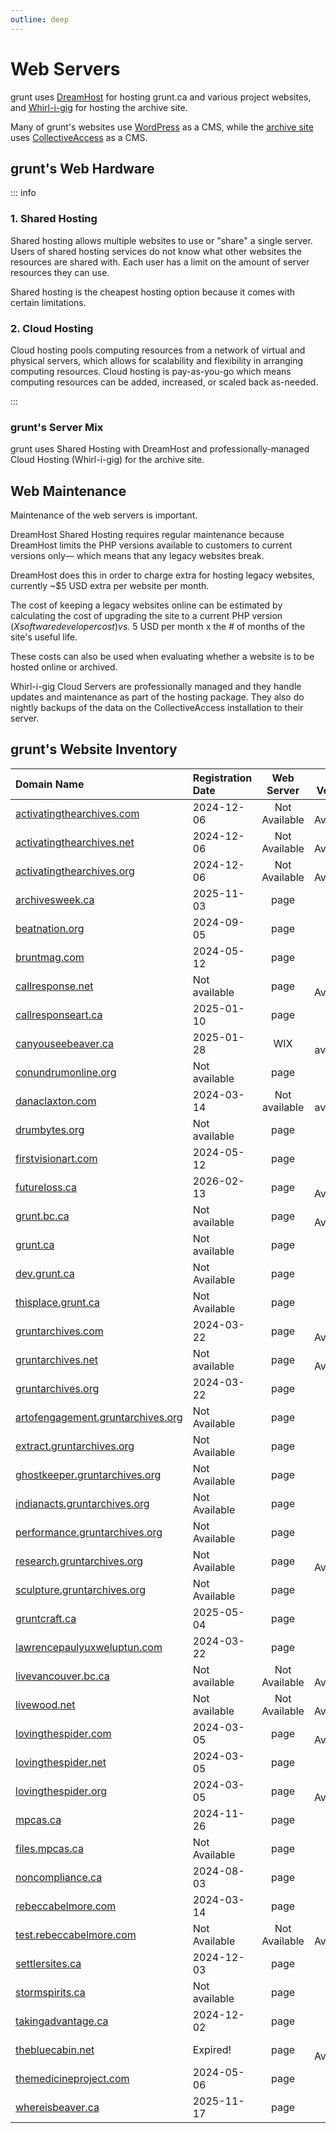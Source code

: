 ```yaml
---
outline: deep
---
```

# Web Servers

grunt uses [DreamHost](https://www.dreamhost.com/) for hosting grunt.ca and various project websites, and [Whirl-i-gig](https://www.collectiveaccess.org/services/) for hosting the archive site.

Many of grunt's websites use [WordPress](https://wordpress.org/) as a CMS, while the [archive site](https://archives.grunt.ca/) uses [CollectiveAccess](https://www.collectiveaccess.org/) as a CMS.

## grunt's Web Hardware

::: info
### 1. Shared Hosting

Shared hosting allows multiple websites to use or "share" a single server. Users of shared hosting services do not know what other websites the resources are shared with. Each user has a limit on the amount of server resources they can use.

Shared hosting is the cheapest hosting option because it comes with certain limitations.

### 2. Cloud Hosting

Cloud hosting pools computing resources from a network of virtual and physical servers, which allows for scalability and flexibility in arranging computing resources. Cloud hosting is pay-as-you-go which means computing resources can be added, increased, or scaled back as-needed.

:::

### grunt's Server Mix

grunt uses Shared Hosting with DreamHost and professionally-managed Cloud Hosting (Whirl-i-gig) for the archive site.

## Web Maintenance

Maintenance of the web servers is important.

DreamHost Shared Hosting requires regular maintenance because DreamHost limits the PHP versions available to customers to current versions only— which means that any legacy websites break.

DreamHost does this in order to charge extra for hosting legacy websites, currently ~$5 USD extra per website per month.

The cost of keeping a legacy websites online can be estimated by calculating the cost of upgrading the site to a current PHP version ($X software developer cost) vs. ~$5 USD per month x the # of months of the site's useful life.

These costs can also be used when evaluating whether a website is to be hosted online or archived.

Whirl-i-gig Cloud Servers are professionally managed and they handle updates and maintenance as part of the hosting package. They also do nightly backups of the data on the CollectiveAccess installation to their server.


## grunt's Website Inventory

|    Domain Name     | Registration Date | Web Server | PHP Version | # of Emails |
| :---------------- | :--------------- | :--------: | :---------: | :---------: |
| [activatingthearchives.com](https://activatingthearchives.com) | 2024-12-06 | Not Available | Not Available | Not Available |
| [activatingthearchives.net](https://activatingthearchives.net) | 2024-12-06 | Not Available | Not Available | Not Available |
| [activatingthearchives.org](https://activatingthearchives.org) | 2024-12-06 | Not Available | Not Available | 0 |
| [archivesweek.ca](https://archivesweek.ca) | 2025-11-03 | page | 7.4 | 0 |
| [beatnation.org](https://beatnation.org) | 2024-09-05 | page | 8.1 | 2 |
| [bruntmag.com](https://bruntmag.com) | 2024-05-12 | page | 8.1 | 3 |
| [callresponse.net](https://callresponse.net) | Not available | page | Not Available | 0 |
| [callresponseart.ca](https://callresponseart.ca) | 2025-01-10 | page | 8.1 | 0 |
| [canyouseebeaver.ca](https://canyouseebeaver.ca) | 2025-01-28 | WIX | Not available | 0 |
| [conundrumonline.org](https://conundrumonline.org) | Not available | page | 8.1 | 0 |
| [danaclaxton.com](https://danaclaxton.com) | 2024-03-14 | Not available | Not available | Not available |
| [drumbytes.org](https://drumbytes.org) | Not available | page | 8.1 | 0 |
| [firstvisionart.com](https://firstvisionart.com) | 2024-05-12 | page | 8.1 | 1 |
| [futureloss.ca](https://futureloss.ca) | 2026-02-13 | page | Not Available | 0 |
| [grunt.bc.ca](https://grunt.bc.ca) | Not available | page | Not Available | 0 |
| [grunt.ca](https://grunt.ca) | Not available | page | 8.0 | 1 |
| [dev.grunt.ca](https://dev.grunt.ca) | Not Available | page | 8.0 | 0 |
| [thisplace.grunt.ca](https://thisplace.grunt.ca) | Not Available | page | 8.1 | 2 |
| [gruntarchives.com](https://gruntarchives.com) | 2024-03-22 | page | Not Available | 1 |
| [gruntarchives.net](https://gruntarchives.net) | Not available | page | Not Available | 0 |
| [gruntarchives.org](https://gruntarchives.org) | 2024-03-22 | page | 8.0 | 3 |
| [artofengagement.gruntarchives.org](https://artofengagement.gruntarchives.org) | Not Available | page | 8.1 | 0 |
| [extract.gruntarchives.org](https://extract.gruntarchives.org) | Not Available | page | 8.1 | 0 |
| [ghostkeeper.gruntarchives.org](https://ghostkeeper.gruntarchives.org) | Not Available | page | 8.1 | 0 |
| [indianacts.gruntarchives.org](https://indianacts.gruntarchives.org) | Not Available | page | 8.1 | 0 |
| [performance.gruntarchives.org](https://performance.gruntarchives.org) | Not Available | page | 8.1 | 0 |
| [research.gruntarchives.org](https://research.gruntarchives.org) | Not Available | page | Not Available | 0 |
| [sculpture.gruntarchives.org](https://sculpture.gruntarchives.org) | Not Available | page | 8.1 | 0 |
| [gruntcraft.ca](https://gruntcraft.ca) | 2025-05-04 | page | 8.1 | 0 |
| [lawrencepaulyuxweluptun.com](https://lawrencepaulyuxweluptun.com) | 2024-03-22 | page | 8.1 | 2 |
| [livevancouver.bc.ca](https://livevancouver.bc.ca) | Not available | Not Available | Not Available | 0 |
| [livewood.net](https://livewood.net) | Not available | Not Available | Not Available | 0 |
| [lovingthespider.com](https://lovingthespider.com) | 2024-03-05 | page | Not Available | 0 |
| [lovingthespider.net](https://lovingthespider.net) | 2024-03-05 | page | 7.4 | 0 |
| [lovingthespider.org](https://lovingthespider.org) | 2024-03-05 | page | Not Available | 0 |
| [mpcas.ca](https://mpcas.ca) | 2024-11-26 | page | 7.4 | 0 |
| [files.mpcas.ca](https://files.mpcas.ca) | Not Available | page | 8.1 | 0 |
| [noncompliance.ca](https://noncompliance.ca) | 2024-08-03 | page | 8.1 | 0 |
| [rebeccabelmore.com](https://rebeccabelmore.com) | 2024-03-14 | page | 8.1 | 3 | 
| [test.rebeccabelmore.com](https://test.rebeccabelmore.com) | Not Available | Not Available | Not Available | 0 |
| [settlersites.ca](https://settlersites.ca) | 2024-12-03 | page | 8.1 | 0 |
| [stormspirits.ca](https://stormspirits.ca) | Not available | page | 8.1 | 0 |
| [takingadvantage.ca](https://takingadvantage.ca) | 2024-12-02 | page | 8.1 | 0 |
| [thebluecabin.net](https://thebluecabin.net) | Expired! | page | Not Available | 0 |
| [themedicineproject.com](https://themedicineproject.com) | 2024-05-06 | page | 8.0 | 2 |
| [whereisbeaver.ca](https://whereisbeaver.ca) | 2025-11-17 | page | 8.1 | 0 |